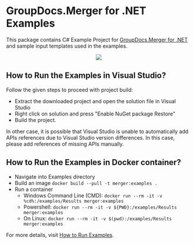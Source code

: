 # GroupDocs.Merger for .NET Examples

This package contains C# Example Project for [GroupDocs.Merger for .NET](https://products.groupdocs.com/merger/net) and sample input templates used in the examples.

<p align="center">
  <a title="Download complete GroupDocs.Merger for .NET Example source code" href="https://github.com/groupdocs-merger/GroupDocs.Merger-for-.NET/archive/master.zip">
	<img src="https://raw.github.com/AsposeExamples/java-examples-dashboard/master/images/downloadZip-Button-Large.png" />
  </a>
</p>

## How to Run the Examples in Visual Studio?

Follow the given steps to proceed with project build:

* Extract the downloaded project and open the solution file in Visual Studio
* Right click on solution and press "Enable NuGet package Restore"
* Build the project.

In other case, it is possible that Visual Studio is unable to automatically add APIs references due to Visual Studio version differences. In this case, please add references of missing APIs manually.

## How to Run the Examples in Docker container?

* Navigate into Examples directory
* Build an image
  `docker build --pull -t merger:examples .`
* Run a container
  * Windows Command Line (CMD): `docker run --rm -it -v %cd%:/examples/Results merger:examples`
  * Powershell: `docker run --rm -it -v ${PWD}:/examples/Results merger:examples`
  * On Linux: `docker run --rm -it -v $(pwd):/examples/Results merger:examples`

For more details, visit  [How to Run Examples](https://docs.groupdocs.com/display/mergernet/How+to+Run+Examples).
